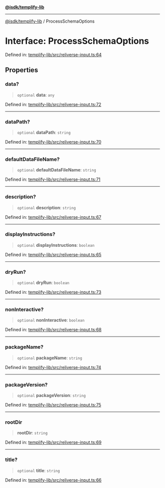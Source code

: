 [**@isdk/templify-lib**](../README.md)

***

[@isdk/templify-lib](../globals.md) / ProcessSchemaOptions

# Interface: ProcessSchemaOptions

Defined in: [templify-lib/src/reliverse-input.ts:64](https://github.com/isdk/templify-lib.js/blob/c0f6004b17899f176242398987b532abb576e16b/src/reliverse-input.ts#L64)

## Properties

### data?

> `optional` **data**: `any`

Defined in: [templify-lib/src/reliverse-input.ts:72](https://github.com/isdk/templify-lib.js/blob/c0f6004b17899f176242398987b532abb576e16b/src/reliverse-input.ts#L72)

***

### dataPath?

> `optional` **dataPath**: `string`

Defined in: [templify-lib/src/reliverse-input.ts:70](https://github.com/isdk/templify-lib.js/blob/c0f6004b17899f176242398987b532abb576e16b/src/reliverse-input.ts#L70)

***

### defaultDataFileName?

> `optional` **defaultDataFileName**: `string`

Defined in: [templify-lib/src/reliverse-input.ts:71](https://github.com/isdk/templify-lib.js/blob/c0f6004b17899f176242398987b532abb576e16b/src/reliverse-input.ts#L71)

***

### description?

> `optional` **description**: `string`

Defined in: [templify-lib/src/reliverse-input.ts:67](https://github.com/isdk/templify-lib.js/blob/c0f6004b17899f176242398987b532abb576e16b/src/reliverse-input.ts#L67)

***

### displayInstructions?

> `optional` **displayInstructions**: `boolean`

Defined in: [templify-lib/src/reliverse-input.ts:65](https://github.com/isdk/templify-lib.js/blob/c0f6004b17899f176242398987b532abb576e16b/src/reliverse-input.ts#L65)

***

### dryRun?

> `optional` **dryRun**: `boolean`

Defined in: [templify-lib/src/reliverse-input.ts:73](https://github.com/isdk/templify-lib.js/blob/c0f6004b17899f176242398987b532abb576e16b/src/reliverse-input.ts#L73)

***

### nonInteractive?

> `optional` **nonInteractive**: `boolean`

Defined in: [templify-lib/src/reliverse-input.ts:68](https://github.com/isdk/templify-lib.js/blob/c0f6004b17899f176242398987b532abb576e16b/src/reliverse-input.ts#L68)

***

### packageName?

> `optional` **packageName**: `string`

Defined in: [templify-lib/src/reliverse-input.ts:74](https://github.com/isdk/templify-lib.js/blob/c0f6004b17899f176242398987b532abb576e16b/src/reliverse-input.ts#L74)

***

### packageVersion?

> `optional` **packageVersion**: `string`

Defined in: [templify-lib/src/reliverse-input.ts:75](https://github.com/isdk/templify-lib.js/blob/c0f6004b17899f176242398987b532abb576e16b/src/reliverse-input.ts#L75)

***

### rootDir

> **rootDir**: `string`

Defined in: [templify-lib/src/reliverse-input.ts:69](https://github.com/isdk/templify-lib.js/blob/c0f6004b17899f176242398987b532abb576e16b/src/reliverse-input.ts#L69)

***

### title?

> `optional` **title**: `string`

Defined in: [templify-lib/src/reliverse-input.ts:66](https://github.com/isdk/templify-lib.js/blob/c0f6004b17899f176242398987b532abb576e16b/src/reliverse-input.ts#L66)
